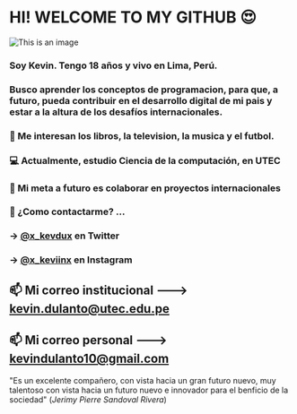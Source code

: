 # HI! WELCOME TO MY GITHUB 😍

![This is an image](https://i.pinimg.com/originals/f2/51/88/f25188ba611ce680d901a0bc38beaf05.jpg)

### Soy Kevin. Tengo 18 años y vivo en Lima, Perú. 
### Busco aprender los conceptos de programacion, para que, a futuro, pueda contribuir en el desarrollo digital de mi pais y estar a la altura de los desafíos internacionales.

### 👀 Me interesan los libros, la television, la musica y el futbol.
### 💻 Actualmente, estudio Ciencia de la computación, en UTEC
### 💞️ Mi meta a futuro es colaborar en proyectos internacionales
### 📱 ¿Como contactarme? ...
### -> [@x_kevdux](https://twitter.com/x_kevdux) en Twitter
### -> [@x_keviinx](https://www.instagram.com/x_keviinx/) en Instagram

## 📫 Mi correo institucional ---> kevin.dulanto@utec.edu.pe

## 📫 Mi correo personal ---> kevindulanto10@gmail.com

<!---
kevinrdf/kevinrdf is a ✨ special ✨ repository because its `README.md` (this file) appears on your GitHub profile.
You can click the Preview link to take a look at your change
--->

"Es un excelente compañero, con vista hacia un gran futuro nuevo, muy talentoso con vista hacia un futuro nuevo e innovador para el benficio de la sociedad"
(*Jerimy Pierre Sandoval Rivera*)
